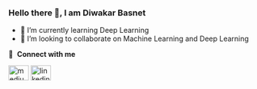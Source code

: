 ### Hello there 👋, I am Diwakar Basnet

<!--
**DiwakarBasnet/DiwakarBasnet** is a ✨ _special_ ✨ repository because its `README.md` (this file) appears on your GitHub profile.

Here are some ideas to get you started:
-->
- 🌱 I’m currently learning Deep Learning
- 👯 I’m looking to collaborate on Machine Learning and Deep Learning

🔗 &nbsp;**Connect with me**
<p align="left">
<a href="https://medium.com/@7diwakarbasnet" target="blank"><img align="center" src="https://cdn-icons-png.flaticon.com/512/5968/5968906.png" alt="medium" height="30" width="40" /></a>
<a href="https://www.linkedin.com/in/diwakar-basnet/" target="blank"><img align="center" src="https://raw.githubusercontent.com/rahuldkjain/github-profile-readme-generator/master/src/images/icons/Social/linked-in-alt.svg" alt="linkedin" height="30" width="40" /></a>
